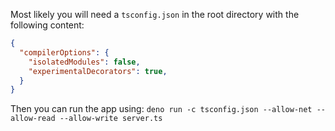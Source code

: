 Most likely you will need a `tsconfig.json` in the root directory with the following content:

```json
{
  "compilerOptions": {
    "isolatedModules": false,
    "experimentalDecorators": true,
  }
}
```

Then you can run the app using:
`deno run -c tsconfig.json --allow-net --allow-read --allow-write server.ts`